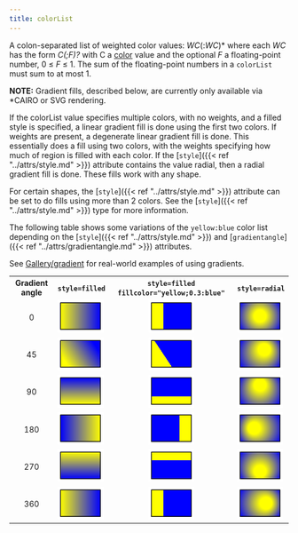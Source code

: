 ```yaml
---
title: colorList
---
```

A colon-separated list of weighted color values: _WC_(:_WC_)\* where each
_WC_ has the form _C(;F)?_ with C a [color](/docs/attr-types/color/) value and the optional
_F_ a floating-point number, 0 ≤ _F_ ≤ 1\. The sum of the floating-point
numbers in a `colorList` must sum to at most 1.

**NOTE:** Gradient fills, described below, are currently only available via
*CAIRO or SVG rendering.

If the colorList value specifies multiple colors, with no weights, and a
filled style is specified, a linear gradient fill is done using the first two
colors. If weights are present, a degenerate linear gradient fill is done.
This essentially does a fill using two colors, with the weights specifying
how much of region is filled with each color. If the [`style`]({{< ref "../attrs/style.md" >}})
attribute contains the value radial, then a radial gradient fill is done.
These fills work with any shape.

For certain shapes, the [`style`]({{< ref "../attrs/style.md" >}}) attribute can be set to do fills
using more than 2 colors. See the [`style`]({{< ref "../attrs/style.md" >}}) type for more
information.

The following table shows some variations of the `yellow:blue` color list
depending on the [`style`]({{< ref "../attrs/style.md" >}}) and [`gradientangle`]({{< ref "../attrs/gradientangle.md" >}})
attributes.

See [Gallery/gradient](/Gallery/gradient/) for real-world examples of using gradients.

<TABLE>
  <TR>
    <TH>Gradient angle</TH>
    <TH><code>style=filled</code></TH>
    <TH><code>style=filled fillcolor="yellow;0.3:blue"</code></TH>
    <TH><code>style=radial</code></TH>
  </TR>
  <TR>
    <TD STYLE="text-align: center;">0</TD>
    <TD><IMG SRC="/doc/info/g_lin0.png"></TD>
    <TD STYLE="text-align: center;"><IMG SRC="/doc/info/g_wlin0.png"></TD>
    <TD><IMG SRC="/doc/info/g_rad0.png"></TD>
  </TR>
  <TR>
    <TD STYLE="text-align: center;">45</TD>
    <TD><IMG SRC="/doc/info/g_lin45.png"></TD>
    <TD STYLE="text-align: center;"><IMG SRC="/doc/info/g_wlin45.png"></TD>
    <TD><IMG SRC="/doc/info/g_rad45.png"></TD>
  </TR>
  <TR>
    <TD STYLE="text-align: center;">90</TD>
    <TD><IMG SRC="/doc/info/g_lin90.png"></TD>
    <TD STYLE="text-align: center;"><IMG SRC="/doc/info/g_wlin90.png"></TD>
    <TD><IMG SRC="/doc/info/g_rad90.png"></TD>
  </TR>
  <TR>
    <TD STYLE="text-align: center;">180</TD>
    <TD><IMG SRC="/doc/info/g_lin180.png"></TD>
    <TD STYLE="text-align: center;"><IMG SRC="/doc/info/g_wlin180.png"></TD>
    <TD><IMG SRC="/doc/info/g_rad180.png"></TD>
  </TR>
  <TR>
    <TD STYLE="text-align: center;">270</TD>
    <TD><IMG SRC="/doc/info/g_lin270.png"></TD>
    <TD STYLE="text-align: center;"><IMG SRC="/doc/info/g_wlin270.png"></TD>
    <TD><IMG SRC="/doc/info/g_rad270.png"></TD>
  </TR>
  <TR>
    <TD STYLE="text-align: center;">360</TD>
    <TD><IMG SRC="/doc/info/g_lin360.png"></TD>
    <TD STYLE="text-align: center;"><IMG SRC="/doc/info/g_wlin360.png"></TD>
    <TD><IMG SRC="/doc/info/g_rad360.png"></TD>
  </TR>
</TABLE>
